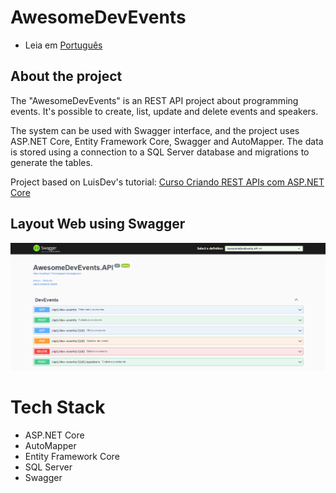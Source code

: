 # AwesomeDevEvents

* Leia em [Português](https://github.com/kelvin-feltrin/AwesomeDevEvents/blob/main/README.md)

## About the project
The "AwesomeDevEvents" is an REST API project about programming events. It's possible to create, list, update and delete events and speakers. 

The system can be used with Swagger interface, and the project uses ASP.NET Core, Entity Framework Core, Swagger and AutoMapper. The data is stored using a connection to a SQL Server database and migrations to generate the tables.

Project based on LuisDev's tutorial: [Curso Criando REST APIs com ASP.NET Core](https://www.youtube.com/playlist?list=PLI2XdbZhEq4n9A46xhfYPMdViA3H_v-mb)

## Layout Web using Swagger
![Web1](https://raw.githubusercontent.com/kelvin-feltrin/AwesomeDevEvents/main/assets/Web-1.png?token=GHSAT0AAAAAACNFBD6FGIHBEAX5NKO5FYBSZNNR2TQ) 

# Tech Stack
- ASP.NET Core
- AutoMapper
- Entity Framework Core
- SQL Server
- Swagger
